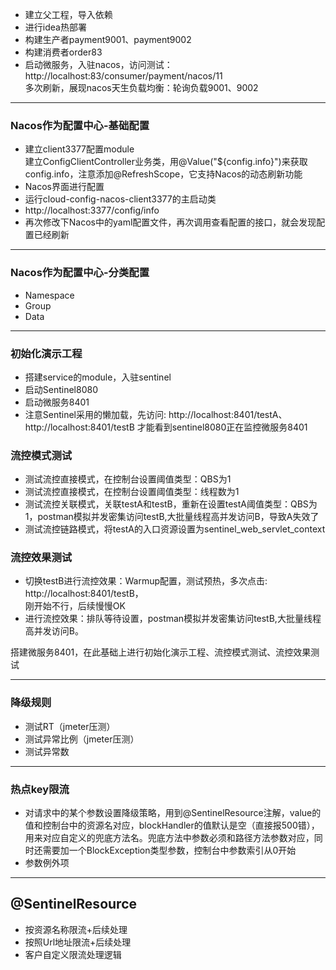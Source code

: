 - 建立父工程，导入依赖  
- 进行idea热部署
- 构建生产者payment9001、payment9002
- 构建消费者order83
- 启动微服务，入驻nacos，访问测试：  
http://localhost:83/consumer/payment/nacos/11  
多次刷新，展现nacos天生负载均衡：轮询负载9001、9002

-----------------------------------------
### Nacos作为配置中心-基础配置
- 建立client3377配置module   
建立ConfigClientController业务类，用@Value("${config.info}")来获取config.info，注意添加@RefreshScope，它支持Nacos的动态刷新功能
- Nacos界面进行配置
- 运行cloud-config-nacos-client3377的主启动类
- http://localhost:3377/config/info
- 再次修改下Nacos中的yaml配置文件，再次调用查看配置的接口，就会发现配置已经刷新
-----------------------------------------
### Nacos作为配置中心-分类配置
- Namespace
- Group
- Data
-----------------------------------------
### 初始化演示工程
- 搭建service的module，入驻sentinel
- 启动Sentinel8080
- 启动微服务8401
- 注意Sentinel采用的懒加载，先访问:
http://localhost:8401/testA、http://localhost:8401/testB
才能看到sentinel8080正在监控微服务8401
### 流控模式测试
- 测试流控直接模式，在控制台设置阈值类型：QBS为1
- 测试流控直接模式，在控制台设置阈值类型：线程数为1
- 测试流控关联模式，关联testA和testB，重新在设置testA阈值类型：QBS为1，postman模拟并发密集访问testB,大批量线程高并发访问B，导致A失效了
- 测试流控链路模式，将testA的入口资源设置为sentinel_web_servlet_context
### 流控效果测试
- 切换testB进行流控效果：Warmup配置，测试预热，多次点击:
http://localhost:8401/testB，  
刚开始不行，后续慢慢OK
- 进行流控效果：排队等待设置，postman模拟并发密集访问testB,大批量线程高并发访问B。

搭建微服务8401，在此基础上进行初始化演示工程、流控模式测试、流控效果测试

-----------------------------------------
### 降级规则
- 测试RT（jmeter压测）
- 测试异常比例（jmeter压测）
- 测试异常数

-----------------------------------------
### 热点key限流
- 对请求中的某个参数设置降级策略，用到@SentinelResource注解，value的值和控制台中的资源名对应，blockHandler的值默认是空（直接报500错），用来对应自定义的兜底方法名。兜底方法中参数必须和路径方法参数对应，同时还需要加一个BlockException类型参数，控制台中参数索引从0开始
- 参数例外项

-----------------------------------------
## @SentinelResource
- 按资源名称限流+后续处理
- 按照Url地址限流+后续处理
- 客户自定义限流处理逻辑